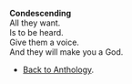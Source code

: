 **Condescending**  
All they want.  
Is to be heard.  
Give them a voice.  
And they will make you a God.  

- <a href="https://kushalsamant.github.io/anthology.html">Back to Anthology</a>.  